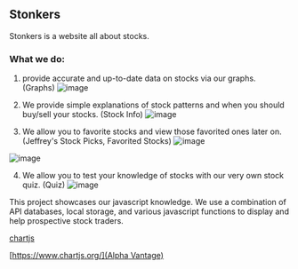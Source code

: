 ## Stonkers

Stonkers is a website all about stocks. 

### What we do:

1. provide accurate and up-to-date data on stocks via our graphs.
(Graphs)
![image](https://github.com/ItIsNooby/Stonkers-Frontend/assets/85460508/0a8e044d-4d6a-487f-b8a1-4e673370d576)

2. We provide simple explanations of stock patterns and when you should buy/sell your stocks.
(Stock Info)
![image](https://github.com/ItIsNooby/Stonkers-Frontend/assets/85460508/c2cad34d-4914-435b-b3f9-806cc6ff5683)

3. We allow you to favorite stocks and view those favorited ones later on.
(Jeffrey's Stock Picks, Favorited Stocks)
![image](https://github.com/ItIsNooby/Stonkers-Frontend/assets/85460508/6ebbfbd6-5ee2-4c17-8413-db87c752ccb9)

![image](https://github.com/ItIsNooby/Stonkers-Frontend/assets/85460508/aa4f86d7-c1e8-4ff4-b64a-f9403731e6c2)

4. We allow you to test your knowledge of stocks with our very own stock quiz.
(Quiz)
![image](https://github.com/ItIsNooby/Stonkers-Frontend/assets/85460508/c27be753-c782-45e7-99df-66d6fed222f0)

This project showcases our javascript knowledge. We use a combination of API databases, local storage, and various javascript functions to display and help prospective stock traders.

[chartjs](https://www.chartjs.org/)

[[https://www.chartjs.org/](Alpha Vantage)](https://rapidapi.com/alphavantage/api/alpha-vantage)
